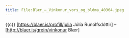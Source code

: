 ```yaml
---
title: File:Blær_–_Vinkonur_vors_og_blóma_40364.jpeg
---
```


{{c}} [https://blaer.is/profill/julia Júlía Runólfsdóttir] – [http://blaer.is/grein/vinkonur Blær]
